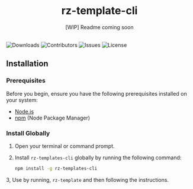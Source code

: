 <br/>
<p align="center">
  <h1 align="center">rz-template-cli</h1>

  <p align="center">
   [WIP] Readme coming soon
    <br/>
    <br/>
  </p>
</p>

![Downloads](https://img.shields.io/github/downloads/rustyzone/rz-template-cli/total) ![Contributors](https://img.shields.io/github/contributors/rustyzone/rz-template-cli?color=dark-green) ![Issues](https://img.shields.io/github/issues/rustyzone/rz-template-cli) ![License](https://img.shields.io/github/license/rustyzone/rz-template-cli) 


## Installation

### Prerequisites

Before you begin, ensure you have the following prerequisites installed on your system:

- [Node.js](https://nodejs.org/)
- [npm](https://www.npmjs.com/) (Node Package Manager)

### Install Globally

1. Open your terminal or command prompt.

2. Install `rz-templates-cli` globally by running the following command:

   ```bash
   npm install -g rz-templates-cli

3, Use by running, `rz-template` and then following the instructions.